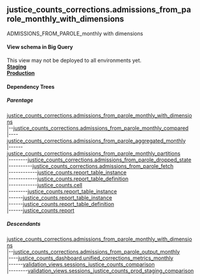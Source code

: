 ## justice_counts_corrections.admissions_from_parole_monthly_with_dimensions
ADMISSIONS_FROM_PAROLE_monthly with dimensions

#### View schema in Big Query
This view may not be deployed to all environments yet.<br/>
[**Staging**](https://console.cloud.google.com/bigquery?pli=1&p=recidiviz-staging&page=table&project=recidiviz-staging&d=justice_counts_corrections&t=admissions_from_parole_monthly_with_dimensions)
<br/>
[**Production**](https://console.cloud.google.com/bigquery?pli=1&p=recidiviz-123&page=table&project=recidiviz-123&d=justice_counts_corrections&t=admissions_from_parole_monthly_with_dimensions)
<br/>

#### Dependency Trees

##### Parentage
[justice_counts_corrections.admissions_from_parole_monthly_with_dimensions](../justice_counts_corrections/admissions_from_parole_monthly_with_dimensions.md) <br/>
|--[justice_counts_corrections.admissions_from_parole_monthly_compared](../justice_counts_corrections/admissions_from_parole_monthly_compared.md) <br/>
|----[justice_counts_corrections.admissions_from_parole_aggregated_monthly](../justice_counts_corrections/admissions_from_parole_aggregated_monthly.md) <br/>
|------[justice_counts_corrections.admissions_from_parole_monthly_partitions](../justice_counts_corrections/admissions_from_parole_monthly_partitions.md) <br/>
|--------[justice_counts_corrections.admissions_from_parole_dropped_state](../justice_counts_corrections/admissions_from_parole_dropped_state.md) <br/>
|----------[justice_counts_corrections.admissions_from_parole_fetch](../justice_counts_corrections/admissions_from_parole_fetch.md) <br/>
|------------[justice_counts.report_table_instance](../justice_counts/report_table_instance.md) <br/>
|------------[justice_counts.report_table_definition](../justice_counts/report_table_definition.md) <br/>
|------------[justice_counts.cell](../justice_counts/cell.md) <br/>
|--------[justice_counts.report_table_instance](../justice_counts/report_table_instance.md) <br/>
|------[justice_counts.report_table_instance](../justice_counts/report_table_instance.md) <br/>
|------[justice_counts.report_table_definition](../justice_counts/report_table_definition.md) <br/>
|------[justice_counts.report](../justice_counts/report.md) <br/>


##### Descendants
[justice_counts_corrections.admissions_from_parole_monthly_with_dimensions](../justice_counts_corrections/admissions_from_parole_monthly_with_dimensions.md) <br/>
|--[justice_counts_corrections.admissions_from_parole_output_monthly](../justice_counts_corrections/admissions_from_parole_output_monthly.md) <br/>
|----[justice_counts_dashboard.unified_corrections_metrics_monthly](../justice_counts_dashboard/unified_corrections_metrics_monthly.md) <br/>
|------[validation_views.sessions_justice_counts_comparison](../validation_views/sessions_justice_counts_comparison.md) <br/>
|--------[validation_views.sessions_justice_counts_prod_staging_comparison](../validation_views/sessions_justice_counts_prod_staging_comparison.md) <br/>

